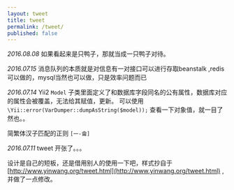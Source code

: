 ```yaml
---
layout: tweet
title: tweet
permalink: /tweet/
published: false
---
```


*2016.08.08*
如果看起来是只鸭子，那就当成一只鸭子对待。

*2016.07.15*
消息队列的本质就是对信息有一对接口可以进行存取beanstalk ,redis 可以做的，mysql当然也可以做，只是效率问题而已


*2016.07.14*
Yii2 `Model` 子类里面定义了和数据库字段同名的公有属性，数据库对应的属性会被覆盖，无法给其赋值，更新。
可以使用 `\Yii::error(VarDumper::dumpAsString($model));` 查看一下对象值，就一目了然也。。


简繁体汉子匹配的正则 `[一-龠]`


*2016.07.11* tweet 开张了。。。

设计是自己的短板，还是借用别人的使用一下吧，样式抄自于  [http://www.yinwang.org/tweet.html](http://www.yinwang.org/tweet.html) ,并做了一点修改。
